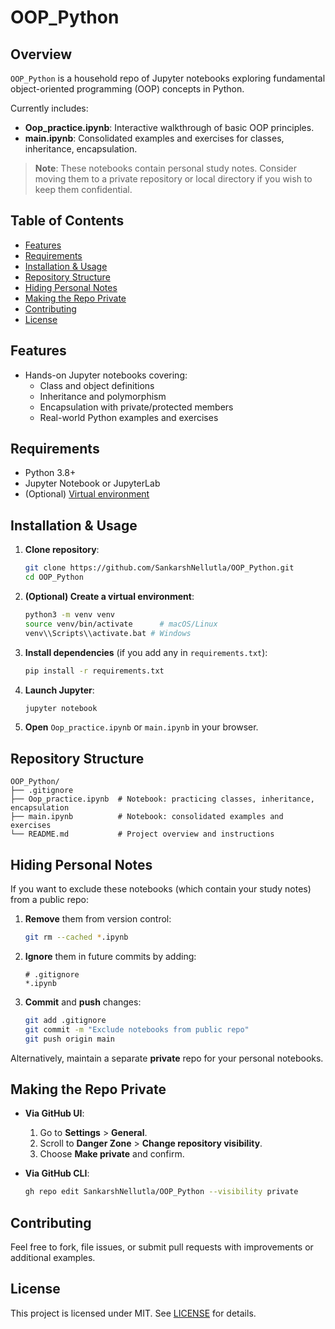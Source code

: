 # OOP_Python

## Overview

`OOP_Python` is a household repo of Jupyter notebooks exploring fundamental object-oriented programming (OOP) concepts in Python.

Currently includes:

- **Oop_practice.ipynb**: Interactive walkthrough of basic OOP principles.
- **main.ipynb**: Consolidated examples and exercises for classes, inheritance, encapsulation.

> **Note**: These notebooks contain personal study notes. Consider moving them to a private repository or local directory if you wish to keep them confidential.

## Table of Contents

- [Features](#features)
- [Requirements](#requirements)
- [Installation & Usage](#installation--usage)
- [Repository Structure](#repository-structure)
- [Hiding Personal Notes](#hiding-personal-notes)
- [Making the Repo Private](#making-the-repo-private)
- [Contributing](#contributing)
- [License](#license)

## Features

- Hands-on Jupyter notebooks covering:
  - Class and object definitions
  - Inheritance and polymorphism
  - Encapsulation with private/protected members
  - Real-world Python examples and exercises

## Requirements

- Python 3.8+
- Jupyter Notebook or JupyterLab
- (Optional) [Virtual environment](https://docs.python.org/3/tutorial/venv.html)

## Installation & Usage

1. **Clone repository**:
   ```bash
   git clone https://github.com/SankarshNellutla/OOP_Python.git
   cd OOP_Python
   ```

2. **(Optional) Create a virtual environment**:
   ```bash
   python3 -m venv venv
   source venv/bin/activate      # macOS/Linux
   venv\\Scripts\\activate.bat # Windows
   ```

3. **Install dependencies** (if you add any in `requirements.txt`):
   ```bash
   pip install -r requirements.txt
   ```

4. **Launch Jupyter**:
   ```bash
   jupyter notebook
   ```

5. **Open** `Oop_practice.ipynb` or `main.ipynb` in your browser.

## Repository Structure

```
OOP_Python/
├── .gitignore
├── Oop_practice.ipynb  # Notebook: practicing classes, inheritance, encapsulation
├── main.ipynb          # Notebook: consolidated examples and exercises
└── README.md           # Project overview and instructions
```

## Hiding Personal Notes

If you want to exclude these notebooks (which contain your study notes) from a public repo:

1. **Remove** them from version control:
   ```bash
   git rm --cached *.ipynb
   ```
2. **Ignore** them in future commits by adding:
   ```text
   # .gitignore
   *.ipynb
   ```
3. **Commit** and **push** changes:
   ```bash
   git add .gitignore
   git commit -m "Exclude notebooks from public repo"
   git push origin main
   ```

Alternatively, maintain a separate **private** repo for your personal notebooks.

## Making the Repo Private

- **Via GitHub UI**:
  1. Go to **Settings** > **General**.
  2. Scroll to **Danger Zone** > **Change repository visibility**.
  3. Choose **Make private** and confirm.

- **Via GitHub CLI**:
  ```bash
  gh repo edit SankarshNellutla/OOP_Python --visibility private
  ```

## Contributing

Feel free to fork, file issues, or submit pull requests with improvements or additional examples.

## License

This project is licensed under MIT. See [LICENSE](LICENSE) for details.
